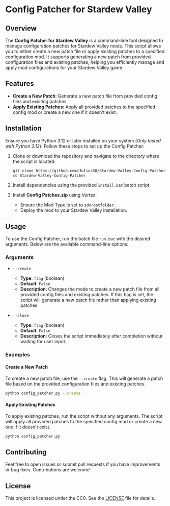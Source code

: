 # Config Patcher for Stardew Valley

## Overview

The **Config Patcher for Stardew Valley** is a command-line tool designed to manage configuration patches for Stardew Valley mods. This script allows you to either create a new patch file or apply existing patches to a specified configuration mod. It supports generating a new patch from provided configuration files and existing patches, helping you efficiently manage and apply mod configurations for your Stardew Valley game.

## Features

- **Create a New Patch**: Generate a new patch file from provided config files and existing patches.
- **Apply Existing Patches**: Apply all provided patches to the specified config mod or create a new one if it doesn't exist.

## Installation

Ensure you have Python 3.12 or later installed on your system (*Only tested with Python 3.12*). Follow these steps to set up the Config Patcher:

1. Clone or download the repository and navigate to the directory where the script is located:

   ```bash
   git clone https://github.com/Julius58/Stardew-Valley-Config-Patcher
   cd Stardew-Valley-Config-Patcher
   ```

2. Install dependencies using the provided `install.bat` batch script.


3. Install **Config Patches.zip** using Vortex:

   - Ensure the Mod Type is set to `sdvrootfolder`.
   - Deploy the mod to your Stardew Valley installation.

## Usage

To use the Config Patcher, run the batch file `run.bat` with the desired arguments. Below are the available command-line options:

### Arguments

- `--create`

  - **Type**: `flag` (boolean)
  - **Default**: `False`
  - **Description**: Changes the mode to create a new patch file from all provided config files and existing patches. If this flag is set, the script will generate a new patch file rather than applying existing patches.
- `--close`

  - **Type**: `flag` (boolean)
  - **Default**: `False`
  - **Description**: Closes the script immediately after completion without waiting for user input.

### Examples

#### Create a New Patch

To create a new patch file, use the `--create` flag. This will generate a patch file based on the provided configuration files and existing patches.

```bash
python config_patcher.py --create
```

#### Apply Existing Patches

To apply existing patches, run the script without any arguments. The script will apply all provided patches to the specified config mod or create a new one if it doesn't exist.

```bash
python config_patcher.py
```

## Contributing

Feel free to open issues or submit pull requests if you have improvements or bug fixes. Contributions are welcome!

## License

This project is licensed under the CC0. See the [LICENSE](LICENSE) file for details.

